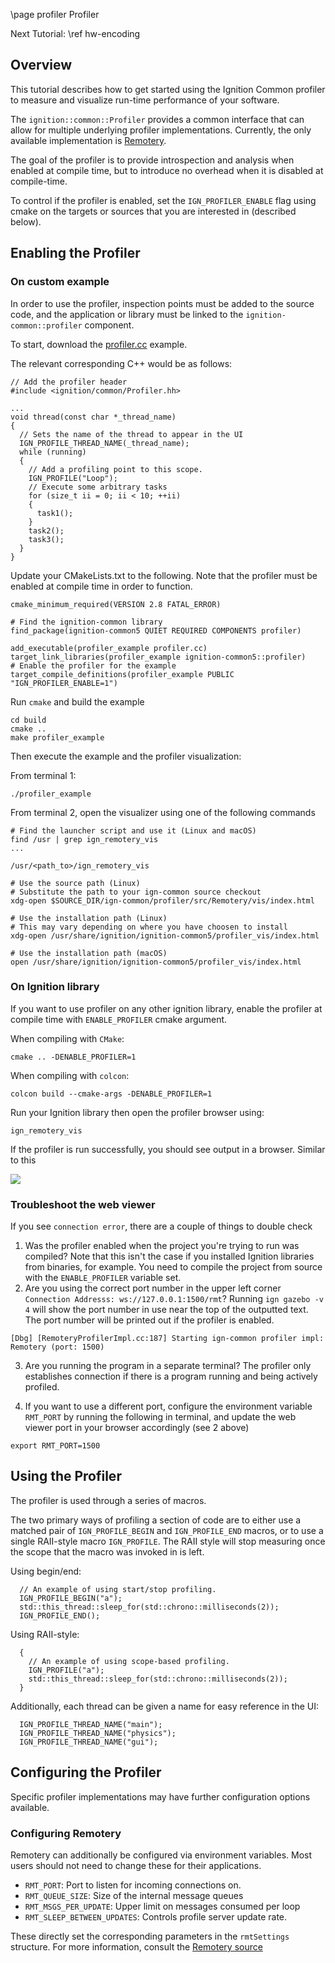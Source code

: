 \page profiler Profiler

Next Tutorial: \ref hw-encoding

## Overview

This tutorial describes how to get started using the Ignition Common profiler
to measure and visualize run-time performance of your software.

The `ignition::common::Profiler` provides a common interface that can allow for
multiple underlying profiler implementations. Currently, the only available
implementation is [Remotery](https://github.com/Celtoys/Remotery).

The goal of the profiler is to provide introspection and analysis when enabled
at compile time, but to introduce no overhead when it is disabled at compile-time.

To control if the profiler is enabled, set the `IGN_PROFILER_ENABLE` flag using
cmake on the targets or sources that you are interested in (described below).

## Enabling the Profiler

### On custom example

In order to use the profiler, inspection points must be added to the source code,
and the application or library must be linked to the `ignition-common::profiler`
component.

To start, download the [profiler.cc](https://github.com/ignitionrobotics/ign-common/raw/main/examples/profiler.cc) example.

The relevant corresponding C++ would be as follows:

```{.cpp}
// Add the profiler header
#include <ignition/common/Profiler.hh>

...
void thread(const char *_thread_name)
{
  // Sets the name of the thread to appear in the UI
  IGN_PROFILE_THREAD_NAME(_thread_name);
  while (running)
  {
    // Add a profiling point to this scope.
    IGN_PROFILE("Loop");
    // Execute some arbitrary tasks
    for (size_t ii = 0; ii < 10; ++ii)
    {
      task1();
    }
    task2();
    task3();
  }
}
```

Update your CMakeLists.txt to the following. Note that the profiler must be
enabled at compile time in order to function.

```{.cpp}
cmake_minimum_required(VERSION 2.8 FATAL_ERROR)

# Find the ignition-common library
find_package(ignition-common5 QUIET REQUIRED COMPONENTS profiler)

add_executable(profiler_example profiler.cc)
target_link_libraries(profiler_example ignition-common5::profiler)
# Enable the profiler for the example
target_compile_definitions(profiler_example PUBLIC "IGN_PROFILER_ENABLE=1")
```

Run `cmake` and build the example

```{.sh}
cd build
cmake ..
make profiler_example
```

Then execute the example and the profiler visualization:

From terminal 1:

```{.sh}
./profiler_example
```

From terminal 2, open the visualizer using one of the following commands

```{.sh}
# Find the launcher script and use it (Linux and macOS)
find /usr | grep ign_remotery_vis
...

/usr/<path_to>/ign_remotery_vis

# Use the source path (Linux)
# Substitute the path to your ign-common source checkout
xdg-open $SOURCE_DIR/ign-common/profiler/src/Remotery/vis/index.html

# Use the installation path (Linux)
# This may vary depending on where you have choosen to install
xdg-open /usr/share/ignition/ignition-common5/profiler_vis/index.html

# Use the installation path (macOS)
open /usr/share/ignition/ignition-common5/profiler_vis/index.html
```

### On Ignition library

If you want to use profiler on any other ignition library, enable the profiler at compile time with ``ENABLE_PROFILER`` cmake argument.

When compiling with ``CMake``:
```{.sh}
cmake .. -DENABLE_PROFILER=1
```
When compiling with ``colcon``:
```{.sh}
colcon build --cmake-args -DENABLE_PROFILER=1
```

Run your Ignition library then open the profiler browser using:
```
ign_remotery_vis
```

If the profiler is run successfully, you should see output in a browser. Similar to this

<img src="https://raw.githubusercontent.com/ignitionrobotics/ign-common/main/tutorials/imgs/profiler_tutorial_example.png">

### Troubleshoot the web viewer

If you see ``connection error``, there are a couple of things to double check
1. Was the profiler enabled when the project you're trying to run was compiled? Note that this isn't the case if you installed Ignition libraries from binaries, for example. You need to compile the project from source with the `ENABLE_PROFILER` variable set.
2. Are you using the correct port number in the upper left corner ``Connection Addresss: ws://127.0.0.1:1500/rmt``? Running ``ign gazebo -v 4`` will show the port number in use near the top of the outputted text. The port number will be printed out if the profiler is enabled.
  ```{.sh}
  [Dbg] [RemoteryProfilerImpl.cc:187] Starting ign-common profiler impl: Remotery (port: 1500)
  ```
3. Are you running the program in a separate terminal? The profiler only establishes connection if there is a program running and being actively profiled.

4. If you want to use a different port, configure the environment variable `RMT_PORT` by running the following in terminal, and update the web viewer port in your browser accordingly (see 2 above)
  ```{.sh}
  export RMT_PORT=1500
  ```


## Using the Profiler

The profiler is used through a series of macros.

The two primary ways of profiling a section of code are to either use
a matched pair of `IGN_PROFILE_BEGIN` and `IGN_PROFILE_END` macros, or to use
a single RAII-style macro `IGN_PROFILE`. The RAII style will stop measuring
once the scope that the macro was invoked in is left.

Using begin/end:

```{.cpp}
  // An example of using start/stop profiling.
  IGN_PROFILE_BEGIN("a");
  std::this_thread::sleep_for(std::chrono::milliseconds(2));
  IGN_PROFILE_END();
```

Using RAII-style:

```{.cpp}
  {
    // An example of using scope-based profiling.
    IGN_PROFILE("a");
    std::this_thread::sleep_for(std::chrono::milliseconds(2));
  }
```

Additionally, each thread can be given a name for easy reference in the UI:

```{.cpp}
  IGN_PROFILE_THREAD_NAME("main");
  IGN_PROFILE_THREAD_NAME("physics");
  IGN_PROFILE_THREAD_NAME("gui");
```

## Configuring the Profiler

Specific profiler implementations may have further configuration options available.

### Configuring Remotery

Remotery can additionally be configured via environment variables. Most users
should not need to change these for their applications.

 * `RMT_PORT`: Port to listen for incoming connections on.
 * `RMT_QUEUE_SIZE`: Size of the internal message queues
 * `RMT_MSGS_PER_UPDATE`: Upper limit on messages consumed per loop
 * `RMT_SLEEP_BETWEEN_UPDATES`: Controls profile server update rate.

These directly set the corresponding parameters in the `rmtSettings` structure.
For more information, consult the [Remotery source](https://github.com/Celtoys/Remotery/blob/8c3923a04493cd1cb3d21cfdb8ad6fb21b394b96/lib/Remotery.h#L354)
